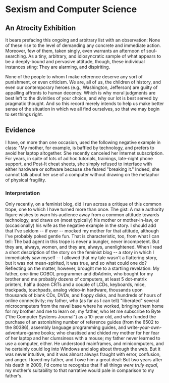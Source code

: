 # Sexism and Computer Science
## An Atrocity Exhibition

It bears prefacing this ongoing and arbitrary list with an observation:  None of these rise to the level of demanding any concrete and immediate action.  Moreover, few of them, taken singly, even warrants an afternoon of soul-searching.  As a tiny, arbitrary, and idiosyncratic sample of what appears to be a deeply-bound and pervasive attitude, though, these individual instances sting:  They are alarming, and dispiriting.

 None of the people to whom I make reference deserve any sort of punishment, or even criticism.  We are, all of us, the children of history, and even our contemporary heroes (e.g., Washington, Jefferson) are guilty of appalling affronts to human decency.  Which is why moral judgments are best left to the divinities of your choice, and why our lot is best served by pragmatic thought.  And so this record merely intends to help us make better sense of the situation in which we all find ourselves, so that we may begin to set things right.

 ## Evidence
 I have, on more than one occasion, used the following negative example in class:  "My mother, for example, is baffled by technology, and prefers to avoid her laptop altogether.  She recently canceled her Internet subscription.  For years, in spite of lots of ad hoc tutorials, trainings, late-night phone support, and Post-It cheat sheets, she simply refused to interface with either hardware or software because she feared "breaking it."  Indeed, she cannot talk about her use of a computer without drawing on the metaphor of physical fragility.

 ### Interpretation
 Only recently, on a feminist blog, did I run across a critique of this common trope, one to which I have turned more than once.  The gist:  A male authority figure wishes to warn his audience away from a common attitude towards technology, and draws on (most typically) his mother or mother-in-law, or (occasionally) his wife as the negative example in the story.  I should add that I've seldom -- if ever -- mocked my mother for that attitude, although I've probably poked gentle fun.  That is characteristic, too, from what I can tell:  The bad agent in this trope is never a bungler, never incompetent.  But they are, always, women, and they are, always, unenlightened.  When I read a short description of the story on the feminist blog -- a story in which I immediately saw myself -- I allowed that my tale wasn't a flattering story, but it was not mean-spirited, it was true, and so what could one do?  Reflecting on the matter, however, brought me to a startling revelation:  My father, one-time COBOL programmer and dbAdmin, who bought for my brother and me probably dozens of computers, at least 5 dot-matrix printers, half a dozen CRTs and a couple of LCDs, keyboards, mice, trackpads, touchpads, analog video-in hardware, thousands upon thousands of blank CDs, DVDs, and floppy disks, and hundreds of hours of online connectivity; my father, who (as far as I can tell) "liberated" several microcomputers from the naval base where he worked, bringing them home for my brother and me to learn on; my father, who let me subscribe to Byte ("the Computer Systems Journal") as a 10-year old, and who funded the purchase of an astonishing number of reference guides (from the 6502 to the 80386), assembly language programming guides, and write-your-own-adventure-game books; who chastised and chided my mother for her fear of her laptop and her clumsiness with a mouse; my father never learned to use a computer, either.  He understood mainframes, and minicomputers, and he certainly could log into Windows and slog about through the web.  But it was never intuitive, and it was almost always fraught with error, confusion, and anger.  I loved my father, and I owe him a great deal:  But two years after his death in 2009, I'd come to recognize that if all things *were truly equal*, my mother's suitability to that narrative would pale in comparison to my father's.
